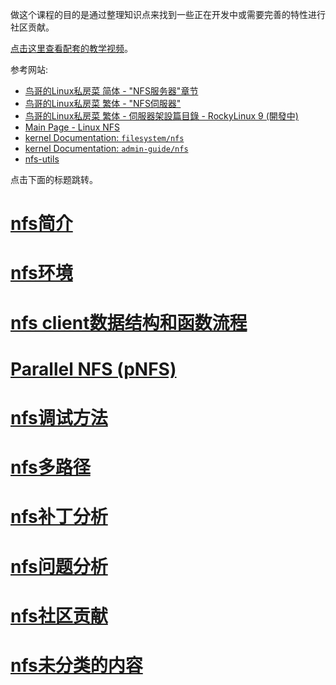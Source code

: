 做这个课程的目的是通过整理知识点来找到一些正在开发中或需要完善的特性进行社区贡献。

[点击这里查看配套的教学视频](https://chenxiaosong.com/courses/nfs/video.html)。

参考网站:

- [鸟哥的Linux私房菜 简体 - "NFS服务器"章节](http://cn.linux.vbird.org/linux_server/#part3)
- [鸟哥的Linux私房菜 繁体 - "NFS伺服器"](https://linux.vbird.org/linux_server/centos6/0330nfs.php)
- [鸟哥的Linux私房菜 繁体 - 伺服器架設篇目錄 - RockyLinux 9 (開發中)](https://linux.vbird.org/linux_server/rocky9/)
- [Main Page - Linux NFS](https://linux-nfs.org/wiki/index.php/Main_Page)
- [kernel Documentation: `filesystem/nfs`](https://github.com/torvalds/linux/tree/master/Documentation/filesystems/nfs)
- [kernel Documentation: `admin-guide/nfs`](https://github.com/torvalds/linux/tree/master/Documentation/admin-guide/nfs)
- [nfs-utils](https://git.kernel.org/pub/scm/linux/kernel/git/rw/nfs-utils.git)

点击下面的标题跳转。

# [nfs简介](https://chenxiaosong.com/courses/nfs/introduction.html)

# [nfs环境](https://chenxiaosong.com/courses/nfs/environment.html)

# [nfs client数据结构和函数流程](https://chenxiaosong.com/courses/nfs/client.html)

# [Parallel NFS (pNFS)](https://chenxiaosong.com/courses/nfs/pnfs.html)

# [nfs调试方法](https://chenxiaosong.com/courses/nfs/debug.html)

# [nfs多路径](https://chenxiaosong.com/courses/nfs/-multipath.html)

# [nfs补丁分析](https://chenxiaosong.com/courses/nfs/patch.html)

# [nfs问题分析](https://chenxiaosong.com/courses/nfs/issue.html)

# [nfs社区贡献](https://chenxiaosong.com/courses/nfs/mailing-list.html)

# [nfs未分类的内容](https://chenxiaosong.com/courses/nfs/other.html)
